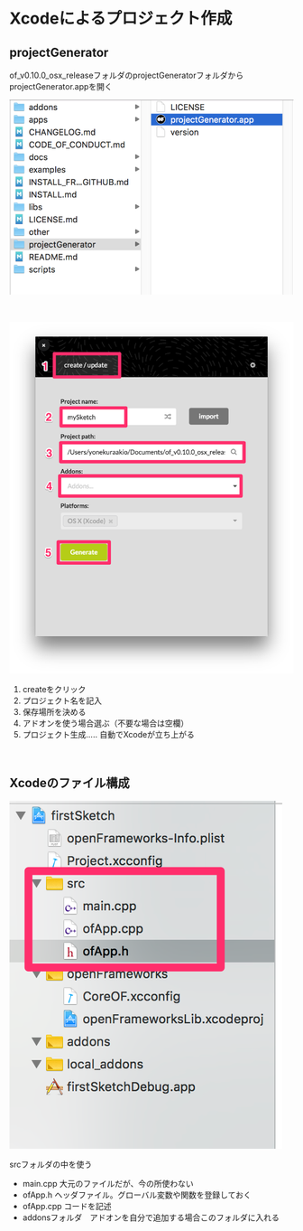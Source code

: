 

# Xcodeによるプロジェクト作成

## projectGenerator

of_v0.10.0_osx_releaseフォルダのprojectGeneratorフォルダから
projectGenerator.appを開く

![](img/01_pg01.png)



&nbsp;

![](img/01_pg02.png)

1. createをクリック
2. プロジェクト名を記入
3. 保存場所を決める
4. アドオンを使う場合選ぶ（不要な場合は空欄）
5. プロジェクト生成..... 自動でXcodeが立ち上がる

&nbsp;




## Xcodeのファイル構成

![](img/01_src.png)

srcフォルダの中を使う

* main.cpp  大元のファイルだが、今の所使わない
* ofApp.h  ヘッダファイル。グローバル変数や関数を登録しておく
* ofApp.cpp  コードを記述
* addonsフォルダ　アドオンを自分で追加する場合このフォルダに入れる

&nbsp;


